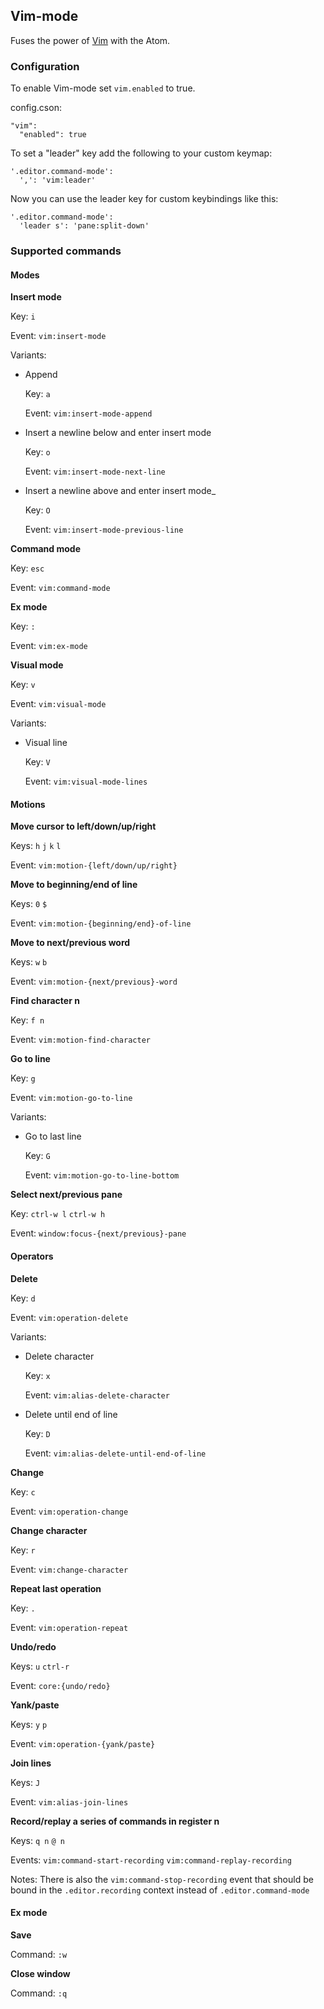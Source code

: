 ## Vim-mode

Fuses the power of [Vim](http://www.vim.org/) with the Atom.

### Configuration

To enable Vim-mode set `vim.enabled` to true.

config.cson:
```coffee-script
"vim":
  "enabled": true
```

To set a "leader" key add the following to your custom keymap:

```coffee-script
'.editor.command-mode':
  ',': 'vim:leader'
```

Now you can use the leader key for custom keybindings like this:

```coffee-script
'.editor.command-mode':
  'leader s': 'pane:split-down'
```

### Supported commands

#### Modes

**Insert mode**

Key: `i`

Event: `vim:insert-mode`

Variants:

* Append

  Key: `a`

  Event: `vim:insert-mode-append`

* Insert a newline below and enter insert mode

  Key: `o`

  Event: `vim:insert-mode-next-line`

* Insert a newline above and enter insert mode_

  Key: `O`

  Event: `vim:insert-mode-previous-line`

**Command mode**

Key: `esc`

Event: `vim:command-mode`

**Ex mode**

Key: `:`

Event: `vim:ex-mode`

**Visual mode**

Key: `v`

Event: `vim:visual-mode`

Variants:

* Visual line

  Key: `V`

  Event: `vim:visual-mode-lines`

#### Motions

**Move cursor to left/down/up/right**

Keys: `h` `j` `k` `l`

Event: `vim:motion-{left/down/up/right}`

**Move to beginning/end of line**

Keys: `0` `$`

Event: `vim:motion-{beginning/end}-of-line`

**Move to next/previous word**

Keys: `w` `b`

Event: `vim:motion-{next/previous}-word`

**Find character n**

Key: `f n`

Event: `vim:motion-find-character`

**Go to line**

Key: `g`

Event: `vim:motion-go-to-line`

Variants:

  * Go to last line

    Key: `G`

    Event: `vim:motion-go-to-line-bottom`

**Select next/previous pane**

Key: `ctrl-w l` `ctrl-w h`

Event: `window:focus-{next/previous}-pane`

#### Operators

**Delete**

Key: `d`

Event: `vim:operation-delete`

Variants:

  * Delete character

    Key: `x`

    Event: `vim:alias-delete-character`

  * Delete until end of line

    Key: `D`

    Event: `vim:alias-delete-until-end-of-line`

**Change**

Key: `c`

Event: `vim:operation-change`

**Change character**

Key: `r`

Event: `vim:change-character`

**Repeat last operation**

Key: `.`

Event: `vim:operation-repeat`

**Undo/redo**

Keys: `u` `ctrl-r`

Event: `core:{undo/redo}`

**Yank/paste**

Keys: `y` `p`

Event: `vim:operation-{yank/paste}`

**Join lines**

Keys: `J`

Event: `vim:alias-join-lines`

**Record/replay a series of commands in register n**

Keys: `q n` `@ n`

Events: `vim:command-start-recording` `vim:command-replay-recording`

Notes: There is also the `vim:command-stop-recording` event that should
be bound in the `.editor.recording` context instead of
`.editor.command-mode`

#### Ex mode

**Save**

Command: `:w`

**Close window**

Command: `:q`